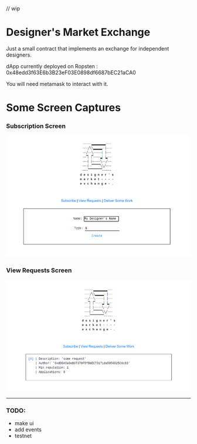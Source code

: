 // wip

# Designer's Market Exchange
Just a small contract that implements an exchange for independent designers.

dApp currently deployed on Ropsten : 0x48edd3f63E6b3B23eF03E0898df6687bEC21aCA0

You will need metamask to interact with it.

# Some Screen Captures
### Subscription Screen
![Subscription](subscription.png)

### View Requests Screen
![Requests](requests.png)

---- 

### TODO:
- make ui
- add events
- testnet
